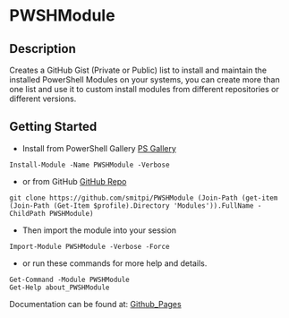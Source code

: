 # PWSHModule
 
## Description
Creates a GitHub Gist (Private or Public) list to install and maintain the installed PowerShell Modules on your systems, you can create more than one list and use it to custom install modules from different repositories or different versions.
 
## Getting Started
- Install from PowerShell Gallery [PS Gallery](https://www.powershellgallery.com/packages/PWSHModule)
```
Install-Module -Name PWSHModule -Verbose
```
- or from GitHub [GitHub Repo](https://github.com/smitpi/PWSHModule)
```
git clone https://github.com/smitpi/PWSHModule (Join-Path (get-item (Join-Path (Get-Item $profile).Directory 'Modules')).FullName -ChildPath PWSHModule)
```
- Then import the module into your session
```
Import-Module PWSHModule -Verbose -Force
```
- or run these commands for more help and details.
```
Get-Command -Module PWSHModule
Get-Help about_PWSHModule
```
Documentation can be found at: [Github_Pages](https://smitpi.github.io/PWSHModule)
